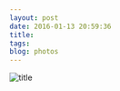 ```yaml
---
layout: post
date: 2016-01-13 20:59:36
title: 
tags:
blog: photos
---
```


![title](/assets/photoblog/orange-sale.jpg)